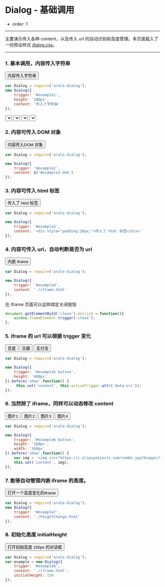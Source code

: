 # Dialog - 基础调用

- order: 1

---

主要演示传入各种 content，以及传入 url 的自动识别和高度管理。本页面载入了一份预设样式 [dialog.css](https://github.com/aralejs/dialog/blob/master/src/dialog.css)。

<link href="../src/dialog.css" rel="stylesheet">
<script src="../spm_modules/jquery/1.7.2/jquery.js?nowrap"></script>
<style>
.fn-hide {display:none;}
</style>

---

### 1. 基本调用，内容传入字符串

<button id="example1">内容传入字符串</button>

````javascript
var Dialog = require('arale-dialog');
new Dialog({
    trigger: '#example1',
    height: '100px',
    content: '传入了字符串'
});
````

<select></select>
<select></select>
<select></select>
<select></select>

### 2. 内容可传入 DOM 对象

<button id="example2">内容传入DOM 对象</button>

<div class="fn-hide"><div id="example2-dom" style="padding:50px">传入了DOM</div></div>


````javascript
var Dialog = require('arale-dialog');

new Dialog({
    trigger: '#example2',
    content: $('#example2-dom')
});
````


### 3. 内容可传入 html 标签

<button id="example3">传入了 html 标签</button>

````javascript
var Dialog = require('arale-dialog');

new Dialog({
    trigger: '#example3',
    content: '<div style="padding:20px;">传入了 html 标签</div>'
});
````

### 4. 内容可传入 url，自动判断是否为 url

<button id="example4">内嵌 iframe</button>

````javascript
var Dialog = require('arale-dialog');

new Dialog({
    trigger: '#example4',
    content: './iframe.html'
});
````

在 iframe 页面可以这样绑定关闭按钮

```js
document.getElementById('close').onclick = function(){
    window.frameElement.trigger('close');
};
```

### 5. iframe 的 url 可以根据 trigger 变化

<div id="example5" class="cell">
    <button data-src="http://baidu.com">百度</button>
    <button data-src="http://douban.com">豆瓣</button>
    <button data-src="https://www.alipay.com">支付宝</button>
</div>

````javascript
var Dialog = require('arale-dialog');

new Dialog({
    trigger: '#example5 button',
    height: '400px'
}).before('show',function() {
     this.set('content', this.activeTrigger.attr('data-src'));
});
````

### 6. 当然除了 iframe，同样可以动态修改 content

<div id="example6" class="cell">
    <button data-id="10015">图片1</button>
    <button data-id="10016">图片2</button>
    <button data-id="10053">图片3</button>
    <button data-id="10075">图片4</button>
</div>

````javascript
var Dialog = require('arale-dialog');

new Dialog({
    trigger: '#example6 button',
    height: '160px',
    width: '160px'
}).before('show',function() {
    var img = '<img src="https://i.alipayobjects.com/combo.jpg?d=apps/58&t='+ this.activeTrigger.attr('data-id') + '" />';
    this.set('content', img);
});
````


### 7. 能够自动管理内嵌 iframe 的高度。

<button id="example7">打开一个高度变化的iframe</button>

````javascript
var Dialog = require('arale-dialog');
new Dialog({
    trigger: '#example7',
    content: './heightChange.html'
});
````


### 8. 初始化高度 initialHeight

<button id="example8">打开初始高度 150px 的对话框</button>

````javascript
var Dialog = require('arale-dialog');
var example = new Dialog({
    trigger: '#example8',
    content: './iframe.html',
    initialHeight: 150
});
````
